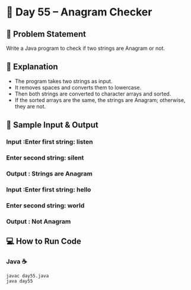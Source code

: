 # 🌟 Day 55 – Anagram Checker

## 🎯 Problem Statement

Write a Java program to check if two strings are Anagram or not.

## 📖 Explanation

- The program takes two strings as input.
- It removes spaces and converts them to lowercase.
- Then both strings are converted to character arrays and sorted.
- If the sorted arrays are the same, the strings are Anagram; otherwise, they are not.

## 📝 Sample Input & Output

### Input :Enter first string: listen
### Enter second string: silent

### Output : Strings are Anagram

### Input :Enter first string: hello
### Enter second string: world

### Output : Not Anagram

## 💻 How to Run Code
### Java ☕
```
javac day55.java
java day55
